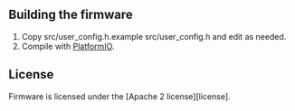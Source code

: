 ## Building the firmware

1. Copy src/user_config.h.example src/user_config.h and edit as needed.
2. Compile with [PlatformIO](http://platformio.org/get-started).

## License

Firmware is licensed under the [Apache 2 license][license].

